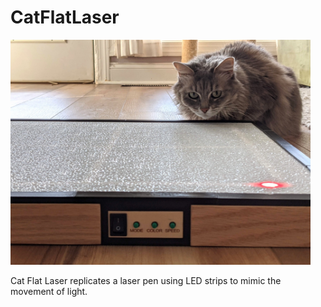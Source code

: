 # CatFlatLaser
 
<img src="https://github.com/reubenstr/CatFlatLaser/blob/master/images/cat-flat-laser-cat-stare.jpg" width="480">

Cat Flat Laser replicates a laser pen using LED strips to mimic the movement of light.

